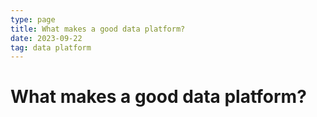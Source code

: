 ```yaml
---
type: page
title: What makes a good data platform?
date: 2023-09-22
tag: data platform
---
```


# What makes a good data platform?
